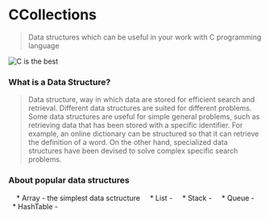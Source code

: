 # CCollections
> Data structures which can be useful in your work with C programming language

![C is the best](https://www.edjio.com/images/course-logo/c-and-data-structures.png)


### What is a Data Structure?
> Data structure, way in which data are stored for efficient search and retrieval. Different data structures are suited for different problems. Some data structures are useful for simple general problems, such as retrieving data that has been stored with a specific identifier. For example, an online dictionary can be structured so that it can retrieve the definition of a word. On the other hand, specialized data structures have been devised to solve complex specific search problems.


### About popular data structures
> 
&nbsp; &nbsp; * Array - the simplest data sctructure
&nbsp; &nbsp; * List - 
&nbsp; &nbsp; * Stack - 
&nbsp; &nbsp; * Queue -
&nbsp; &nbsp; * HashTable -
